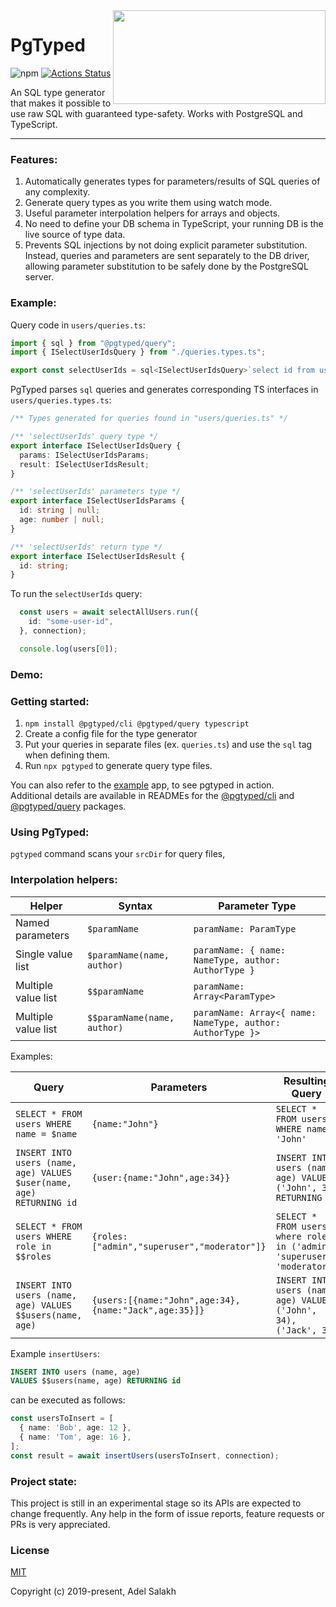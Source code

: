 <img width="340" height="150" align="right" src="https://raw.githubusercontent.com/adelsz/pgtyped/master/header.png">

# PgTyped

![npm](https://img.shields.io/npm/v/@pgtyped/cli)
[![Actions Status](https://github.com/adelsz/pgtyped/workflows/CI/badge.svg)](https://github.com/adelsz/pgtyped/actions)

An SQL type generator that makes it possible to use raw SQL with guaranteed type-safety. Works with PostgreSQL and TypeScript.  

---

### Features:
1. Automatically generates types for parameters/results of SQL queries of any complexity.
2. Generate query types as you write them using watch mode.
3. Useful parameter interpolation helpers for arrays and objects.
4. No need to define your DB schema in TypeScript, your running DB is the live source of type data.
5. Prevents SQL injections by not doing explicit parameter substitution. Instead, queries and parameters are sent separately to the DB driver, allowing parameter substitution to be safely done by the PostgreSQL server.

### Example:

Query code in `users/queries.ts`:
```ts
import { sql } from "@pgtyped/query";
import { ISelectUserIdsQuery } from "./queries.types.ts";

export const selectUserIds = sql<ISelectUserIdsQuery>`select id from users where id = $id and age = $age`;
```

PgTyped parses `sql` queries and generates corresponding TS interfaces in `users/queries.types.ts`:
```ts
/** Types generated for queries found in "users/queries.ts" */

/** 'selectUserIds' query type */
export interface ISelectUserIdsQuery {
  params: ISelectUserIdsParams;
  result: ISelectUserIdsResult;
}

/** 'selectUserIds' parameters type */
export interface ISelectUserIdsParams {
  id: string | null;
  age: number | null;
}

/** 'selectUserIds' return type */
export interface ISelectUserIdsResult {
  id: string;
}
```

To run the `selectUserIds` query:
```ts
  const users = await selectAllUsers.run({
    id: "some-user-id",
  }, connection);

  console.log(users[0]);
```

### Demo:


### Getting started:

1. `npm install @pgtyped/cli @pgtyped/query typescript`
2. Create a config file for the type generator
3. Put your queries in separate files (ex. `queries.ts`) and use the `sql` tag when defining them.
3. Run `npx pgtyped` to generate query type files.

You can also refer to the [example](https://github.com/adelsz/pgtyped/tree/master/packages/example) app, to see pgtyped in action.  
Additional details are available in READMEs for the [@pgtyped/cli](https://github.com/adelsz/pgtyped/tree/master/packages/cli) and [@pgtyped/query](https://github.com/adelsz/pgtyped/tree/master/packages/query) packages.

### Using PgTyped:

`pgtyped` command scans your `srcDir` for query files, 


### Interpolation helpers:

| Helper       | Syntax                      | Parameter Type                                                    |
|---------------------|-----------------------------|------------------------------------------------------------|
| Named parameters    | `$paramName`                | `paramName: ParamType`                                     |
| Single value list   | `$paramName(name, author)`  | `paramName: { name: NameType, author: AuthorType }`        |
| Multiple value list | `$$paramName`               | `paramName: Array<ParamType>`                              |
| Multiple value list | `$$paramName(name, author)` | `paramName: Array<{ name: NameType, author: AuthorType }>` |

Examples:

| Query                                                                 | Parameters                                                         | Resulting Query                                                         |
|-----------------------------------------------------------------------|--------------------------------------------------------------------|-------------------------------------------------------------------------|
| `SELECT * FROM users WHERE name = $name`                              | `{name:"John"}`                                                    | `SELECT * FROM users WHERE name = 'John'`                               |
| `INSERT INTO users (name, age) VALUES $user(name, age) RETURNING id`  | `{user:{name:"John",age:34}}`                                      | `INSERT INTO users (name, age) VALUES ('John', 34) RETURNING id`        |
| `SELECT * FROM users WHERE role in $$roles`                           | `{roles:["admin","superuser","moderator"]}`                        | `SELECT * FROM users where role in ('admin', 'superuser', 'moderator')` |
| `INSERT INTO users (name, age) VALUES $$users(name, age)`             | `{users:[{name:"John",age:34},{name:"Jack",age:35}]}`              | `INSERT INTO users (name, age) VALUES ('John', 34), ('Jack', 35)`       |

Example `insertUsers`:
```sql
INSERT INTO users (name, age)
VALUES $$users(name, age) RETURNING id
```
can be executed as follows:
```ts
const usersToInsert = [
  { name: 'Bob', age: 12 },
  { name: 'Tom', age: 16 },
];
const result = await insertUsers(usersToInsert, connection);
```

### Project state:

This project is still in an experimental stage so its APIs are expected to change frequently.
Any help in the form of issue reports, feature requests or PRs is very appreciated.

### License

[MIT](https://github.com/adelsz/pgtyped/tree/master/LICENSE)

Copyright (c) 2019-present, Adel Salakh
